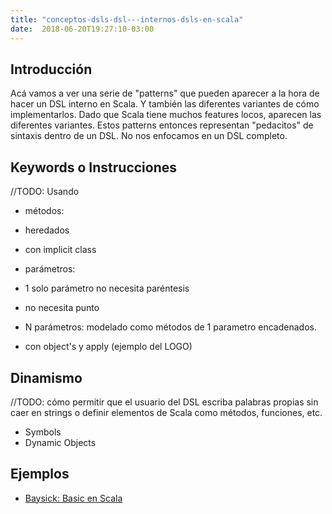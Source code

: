 ```yaml
---
title: "conceptos-dsls-dsl---internos-dsls-en-scala"
date:  2018-06-20T19:27:10-03:00
---
```



## []()Introducción

Acá vamos a ver una serie de "patterns" que pueden aparecer a la hora de hacer un DSL interno en Scala. Y también las diferentes variantes de cómo implementarlos. Dado que Scala tiene muchos features locos, aparecen las diferentes variantes.
Estos patterns entonces representan "pedacitos" de sintaxis dentro de un DSL. No nos enfocamos en un DSL completo.


## []()Keywords o Instrucciones

//TODO: Usando

* métodos:

 * heredados
 * con implicit class
 * parámetros:

  * 1 solo parámetro no necesita paréntesis
  * no necesita punto
  * N parámetros: modelado como métodos de 1 parametro encadenados.
* con object's y apply (ejemplo del LOGO)


## []()Dinamismo

//TODO: cómo permitir que el usuario del DSL escriba palabras propias sin caer en strings o
definir elementos de Scala como métodos, funciones, etc.

* Symbols
* Dynamic Objects

## []()Ejemplos


* [Baysick: Basic en Scala](http://blog.fogus.me/2009/03/26/baysick-a-scala-dsl-implementing-basic/)